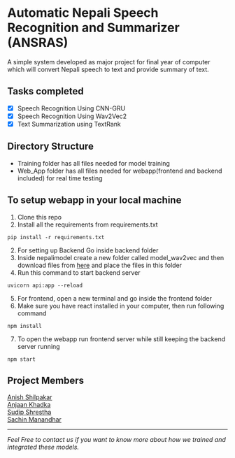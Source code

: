 # Automatic Nepali Speech Recognition and Summarizer (ANSRAS)
A simple system developed as major project for final year of computer which will convert Nepali speech to text and provide summary of text.

## Tasks completed
- [X] Speech Recognition Using CNN-GRU
- [X] Speech Recognition Using Wav2Vec2
- [X] Text Summarization using TextRank

## Directory Structure
- Training folder has all files needed for model training
- Web_App folder has all files needed for webapp(frontend and backend included) for real time testing

## To setup webapp in your local machine
1. Clone this repo
2. Install all the requirements from requirements.txt
```
pip install -r requirements.txt
```
2. For setting up Backend Go inside backend folder
3. Inside nepalimodel create a new folder called model_wav2vec and then download files from [here](https://huggingface.co/anish-shilpakar/wav2vec2-nepali-asr-v1/tree/main) and place the files in this folder
4. Run this command to start backend server
```
uvicorn api:app --reload
```
5. For frontend, open a new terminal and go inside the frontend folder
6. Make sure you have react installed in your computer, then run following command
```
npm install
```
7. To open the webapp run frontend server while still keeping the backend server running
```
npm start
```

## Project Members
[Anish Shilpakar](https://github.com/JuJu2181)  
[Anjaan Khadka](https://github.com/AnjaanKhadka)  
[Sudip Shrestha](https://github.com/sudips413)  
[Sachin Manandhar](https://github.com/sachin035) 


***
*Feel Free to contact us if you want to know more about how we trained and integrated these models.*